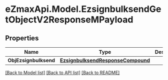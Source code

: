 
# eZmaxApi.Model.EzsignbulksendGetObjectV2ResponseMPayload

## Properties

Name | Type | Description | Notes
------------ | ------------- | ------------- | -------------
**ObjEzsignbulksend** | [**EzsignbulksendResponseCompound**](EzsignbulksendResponseCompound.md) |  | 

[[Back to Model list]](../README.md#documentation-for-models)
[[Back to API list]](../README.md#documentation-for-api-endpoints)
[[Back to README]](../README.md)

